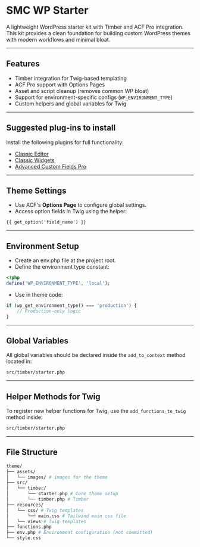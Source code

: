 # SMC WP Starter

A lightweight WordPress starter kit with Timber and ACF Pro integration.
This kit provides a clean foundation for building custom WordPress themes with modern workflows and minimal bloat.

---

## Features

-   Timber integration for Twig-based templating
-   ACF Pro support with Options Pages
-   Asset and script cleanup (removes common WP bloat)
-   Support for environment-specific configs (`WP_ENVIRONMENT_TYPE`)
-   Custom helpers and global variables for Twig

---

## Suggested plug-ins to install

Install the following plugins for full functionality:

-   [Classic Editor](https://wordpress.org/plugins/classic-editor/)
-   [Classic Widgets](https://wordpress.org/plugins/classic-widgets/)
-   [Advanced Custom Fields Pro](https://www.advancedcustomfields.com/pro/)

---

## Theme Settings

-   Use ACF's **Options Page** to configure global settings.
-   Access option fields in Twig using the helper:

```twig
{{ get_option('field_name') }}
```

---

## Environment Setup

-   Create an env.php file at the project root.
-   Define the environment type constant:

```php
<?php
define('WP_ENVIRONMENT_TYPE', 'local');
```

-   Use in theme code:

```php
if (wp_get_environment_type() === 'production') {
    // Production-only logic
}
```

---

## Global Variables

All global variables should be declared inside the `add_to_context` method located in:

```bash
src/timber/starter.php
```

---

## Helper Methods for Twig

To register new helper functions for Twig, use the `add_functions_to_twig` method inside:

```bash
src/timber/starter.php
```

---

## File Structure

```bash
theme/
├── assets/
│   └── images/ # images for the theme
├── src/
│   └── timber/
│       └── starter.php # Core theme setup
│       └── timber.php # Timber
├── resources/
│   └── css/ # Twig templates
│       └── main.css # Tailwind main css file
│   └── views # Twig templates
├── functions.php
├── env.php # Environment configuration (not committed)
└── style.css
```
